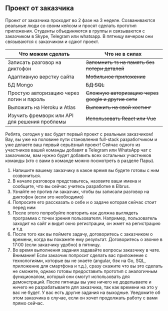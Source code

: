 ## Проект от заказчика
Проект от заказчика проходит во 2 фазе на 3 неделе. Созваниваются реальные люди со своим кейсом и просят сделать прототип приложения. Студенты объединяются в группы и связываются с заказчиком в Skype, Telegram или whatsapp. В пятницу вечером они связываются с заказчиком и сдают проект. 

Что можем сделать | Что не в силах
----------------- | -----------------
Записать разговор на диктофон | ~~Запомнить тз на память без потери деталей~~
Адаптивную верстку сайта | ~~Мобильное приложение~~
БД Mongo | ~~БД SQL~~
Простую авторизацию через логин и пароль | ~~Сложную авторизацию через google и другие сети~~
Выложить на Heroku и Atlas | ~~Выложить на свой хостинг~~
Изучить фремворк или API для решения проблемы | ~~Использовать React или Vue~~


Ребята, сегодня у вас будет первый проект с реальным заказчиком! Вау, вы уже на половине пути становления full-stack разработчиком и уже делаете ваш первый серьёзный проект!
Сейчас одного из участников вашей команды добавят в Telegram или WhatsApp чат с заказчиком, вам нужно будет добавить всех остальных участников команды (кто с вами в команде можно посмотреть в разделе Пары).
1. Напишите вашему заказчику в какое время вы будете готовы с ним созвониться.
2. В начале разговора представьтесь, назовите ваши имена и сообщите, что вы сейчас учитесь разработке в Elbrus.
3. Узнайте не против ли заказчик, чтобы вы записали разговор на диктофон (если это необходимо)
4. Попросите его рассказать о себе и о задаче которая сейчас стоит перед ним
5. После этого попробуйте повторить как должна выглядеть программа с точки зрения пользователя. Например, пользователь заходит на сайт и видит окно регистрации, он жмет на регистрацию и т.д
6. После того как вы поймете задачу, договоритесь с заказчиком о времени, когда вы покажете ему результат. Договоритесь о звонке в 17:00 (если заказчику удобно) в пятницу.
7. Во время выполнения задания задавайте вопросы заказчику в чате.
Внимание!
Если заказчик попросит сделать вас приложение с технологиями, которые вы не знаете (angular, бэк на Go, SQL, приложение для смартфона и т.д.), сразу скажите что вы это сделать не сможете, однако готовы предоставить прототип с аналогичным функционалом, который они смогут использовать для демонстраций.
После пятницы вы уже ничего не доделываете и ничего не разрабатываете для заказчика, так как времени на это у вас не будет. У вас есть другие задания на выходные. Уведомите об этом заказчика в случае, если он хочет продолжать работу с вами прямо сейчас.
